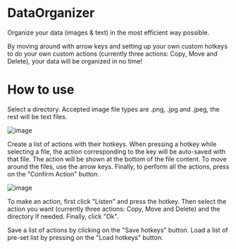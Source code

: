 # DataOrganizer

Organize your data (images & text) in the most efficient way possible.

By moving around with arrow keys and setting up your own custom hotkeys to do your own custom actions (currently three actions: Copy, Move and Delete), your data will be organized in no time!

# How to use

Select a directory. Accepted image file types are .png, .jpg and .jpeg, the rest will be text files.

![image](https://user-images.githubusercontent.com/52200386/180602621-e32cb75c-b76e-4525-b052-74f37a8fb5ba.png)

Create a list of actions with their hotkeys. When pressing a hotkey while selecting a file, the action corresponding to the key will be auto-saved with that file. The action will be shown at the bottom of the file content. To move around the files, use the arrow keys. Finally, to perform all the actions, press on the "Confirm Action" button.

![image](https://user-images.githubusercontent.com/52200386/180602668-138bccde-5f29-4a9e-ad58-1db9e953ff80.png)

To make an action, first click "Listen" and press the hotkey. Then select the action you want (currently three actions: Copy, Move and Delete) and the directory if needed. Finally, click "Ok".

Save a list of actions by clicking on the "Save hotkeys" button. Load a list of pre-set list by pressing on the "Load hotkeys" button.
